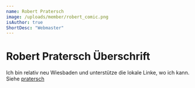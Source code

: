 ```yaml
---
name: Robert Pratersch
image: /uploads/member/robert_comic.png
isAuthor: true
ShortDesc: "Webmaster"
---
```

# Robert Pratersch Überschrift

Ich bin relativ neu Wiesbaden und unterstütze die lokale Linke, wo ich kann.
Siehe [pratersch](http://www.pratersch.de)